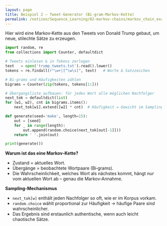 ```yaml
---
layout: page
title: Beispiel 2 – Tweet‑Generator (Bi‑gram‑Markov‑Kette)
permalink: /notizen/Sequence_Learning/02-markov-chains/markov_chain_example2
---
```


Hier wird eine Markov‑Kette aus den Tweets von Donald Trump gebaut, um neue, stilechte Sätze zu erzeugen.

```python
import random, re
from collections import Counter, defaultdict

# Tweets einlesen & in Tokens zerlegen
text   = open('trump_tweets.txt').read().lower()
tokens = re.findall(r"\w+|[^\w\s]", text)   # Worte & Satzzeichen

# Bi‑grams und Häufigkeiten zählen
bigrams = Counter(zip(tokens, tokens[1:]))

# Übergangsliste aufbauen: für jedes Wort alle möglichen Nachfolger
next_tok = defaultdict(list)
for (w1, w2), cnt in bigrams.items():
    next_tok[w1].extend([w2] * cnt)  # Häufigkeit = Gewicht im Sampling

def generate(seed='make', length=15):
    out = [seed]
    for _ in range(length):
        out.append(random.choice(next_tok[out[-1]]))
    return ' '.join(out)

print(generate())
```

**Warum ist das eine Markov‑Kette?**

* Zustand = aktuelles Wort.  
* Übergänge = beobachtete Wortpaare (Bi‑grams).  
* Die Wahrscheinlichkeit, welches Wort als nächstes kommt,
  hängt *nur* vom aktuellen Wort ab – genau die Markov‑Annahme.

**Sampling‑Mechanismus**

* `next_tok[w]` enthält jeden Nachfolger so oft, wie er im Korpus vorkam.
* `random.choice` wählt proportional zur Häufigkeit → häufige Paare
  sind wahrscheinlicher.  
* Das Ergebnis sind erstaunlich authentische, wenn auch leicht
  chaotische Sätze.
